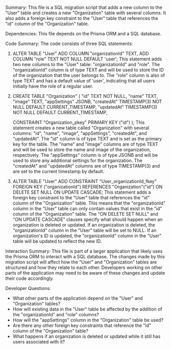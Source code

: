 Summary:
This file is a SQL migration script that adds a new column to the "User" table and creates a new "Organization" table with several columns. It also adds a foreign key constraint to the "User" table that references the "id" column of the "Organization" table.

Dependencies:
This file depends on the Prisma ORM and a SQL database.

Code Summary:
The code consists of three SQL statements:
1. ALTER TABLE "User" ADD COLUMN "organizationId" TEXT, ADD COLUMN "role" TEXT NOT NULL DEFAULT 'user';
This statement adds two new columns to the "User" table: "organizationId" and "role". The "organizationId" column is of type TEXT and will be used to store the ID of the organization that the user belongs to. The "role" column is also of type TEXT and has a default value of 'user', indicating that all users initially have the role of a regular user.

2. CREATE TABLE "Organization" (
    "id" TEXT NOT NULL,
    "name" TEXT,
    "image" TEXT,
    "appSettings" JSONB,
    "createdAt" TIMESTAMP(3) NOT NULL DEFAULT CURRENT_TIMESTAMP,
    "updatedAt" TIMESTAMP(3) NOT NULL DEFAULT CURRENT_TIMESTAMP,

    CONSTRAINT "Organization_pkey" PRIMARY KEY ("id")
);
This statement creates a new table called "Organization" with several columns: "id", "name", "image", "appSettings", "createdAt", and "updatedAt". The "id" column is of type TEXT and is set as the primary key for the table. The "name" and "image" columns are of type TEXT and will be used to store the name and image of the organization, respectively. The "appSettings" column is of type JSONB and will be used to store any additional settings for the organization. The "createdAt" and "updatedAt" columns are of type TIMESTAMP(3) and are set to the current timestamp by default.

3. ALTER TABLE "User" ADD CONSTRAINT "User_organizationId_fkey" FOREIGN KEY ("organizationId") REFERENCES "Organization"("id") ON DELETE SET NULL ON UPDATE CASCADE;
This statement adds a foreign key constraint to the "User" table that references the "id" column of the "Organization" table. This means that the "organizationId" column in the "User" table can only contain values that exist in the "id" column of the "Organization" table. The "ON DELETE SET NULL" and "ON UPDATE CASCADE" clauses specify what should happen when an organization is deleted or updated. If an organization is deleted, the "organizationId" column in the "User" table will be set to NULL. If an organization's ID is updated, the "organizationId" column in the "User" table will be updated to reflect the new ID.

Interaction Summary:
This file is part of a larger application that likely uses the Prisma ORM to interact with a SQL database. The changes made by this migration script will affect how the "User" and "Organization" tables are structured and how they relate to each other. Developers working on other parts of the application may need to be aware of these changes and update their code accordingly.

Developer Questions:
- What other parts of the application depend on the "User" and "Organization" tables?
- How will existing data in the "User" table be affected by the addition of the "organizationId" and "role" columns?
- How will the "appSettings" column in the "Organization" table be used?
- Are there any other foreign key constraints that reference the "id" column of the "Organization" table?
- What happens if an organization is deleted or updated while it still has users associated with it?